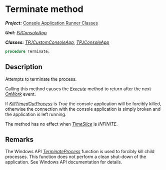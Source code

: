 # Terminate method

***Project:*** [Console Application Runner Classes](../API.md)

***Unit:*** [_PJConsoleApp_](./PJConsoleApp.md)

***Classes:*** [_TPJCustomConsoleApp_](./TPJCustomConsoleApp.md), [_TPJConsoleApp_](./TPJConsoleApp.md)

```pascal
procedure Terminate;
```

## Description

Attempts to terminate the process.

Calling this method causes the [_Execute_](./TPJCustomConsoleApp-Execute.md) method to return after the next [_OnWork_](./TPJCustomConsoleApp-OnWork.md) event.

If [_KillTimedOutProcess_](./TPJCustomConsoleApp-KillTimedOutProcess.md) is _True_ the console application will be forcibly killed, otherwise the connection with the console application is simply broken and the application is left running.

The method has no effect when [_TimeSlice_](./TPJCustomConsoleApp-TimeSlice.md) is _INFINITE_.

## Remarks

The Windows API [_TerminateProcess_](http://msdn.microsoft.com/en-us/library/ms686714.aspx) function is used to forcibly kill child processes. This function does not perform a clean shut-down of the application. See Windows API documentation for details.
